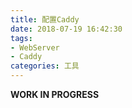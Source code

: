 ```yaml
---
title: 配置Caddy
date: 2018-07-19 16:42:30
tags:
- WebServer
- Caddy
categories: 工具
---
```

**WORK IN PROGRESS**